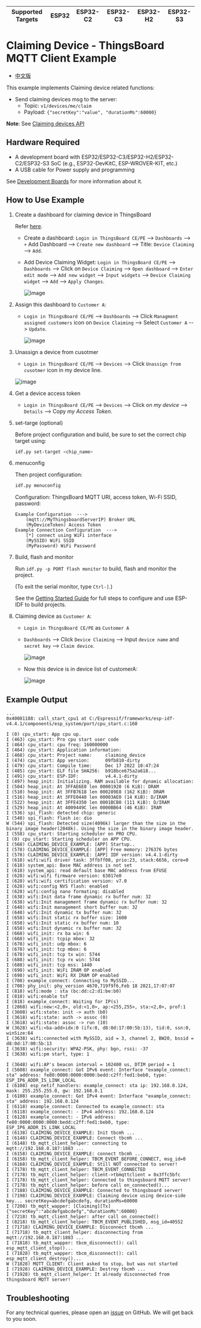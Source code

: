 | Supported Targets | ESP32 | ESP32-C2 | ESP32-C3 | ESP32-H2 | ESP32-S3 |
| ----------------- | ----- | -------- | -------- | -------- | -------- |

# Claiming Device - ThingsBoard MQTT Client Example

* [中文版](./README_CN.md)

This example implements Claiming device related functions:

* Send claiming devices msg to the server:
  * Topic: `v1/devices/me/claim`
  * Payload: `{"secretKey":"value", "durationMs":60000}`

**Note**: See [Claiming devices API](https://thingsboard.io/docs/reference/mqtt-api/#claiming-devices)

## Hardware Required

* A development board with ESP32/ESP32-C3/ESP32-H2/ESP32-C2/ESP32-S3 SoC (e.g., ESP32-DevKitC, ESP-WROVER-KIT, etc.)
* A USB cable for Power supply and programming

See [Development Boards](https://www.espressif.com/en/products/devkits) for more information about it.

## How to Use Example

1. Create a dashboard for claiming device in ThingsBoard

   Refer [here](https://thingsboard.io/docs/user-guide/claiming-devices/#device-claiming-widget).

   * Create a dashboard: `Login in ThingsBoard CE/PE` --> `Dashboards` --> `+` Add Dashboard --> `Create new dashboard` --> Title: `Device Claiming` --> `Add`.

   * Add Device Claiming Widget: `Login in ThingsBoard CE/PE` --> `Dashboards` --> Click on `Device Claiming` --> `Open dashboard` --> `Enter edit mode` --> `Add new widget` --> `Input widgets` --> `Device Claiming widget` --> `Add` --> `Apply Changes`.

      ![image](./1_device_claiming_dashboard.png)

1. Assign this dashboard to `Customer A`:

   * `Login in ThingsBoard CE/PE` --> `Dashboards` --> Click `Managment assigned customers` icon on `Device Claiming` --> Select `Customer A` --> `Update`.

      ![image](./2_assign_dashboard_to_customer.png)

1. Unassign a device from cusotmer

   * `Login in ThingsBoard CE/PE` --> `Devices` --> Click `Unassign from cusotmer` icon in my device line.

    ![image](./3_unassign_device_from_cusotmer.png)

1. Get a device access token

   * `Login in ThingsBoard CE/PE` --> `Devices` --> Click on *my device* --> `Details` --> Copy *my Access Token*.

1. set-targe (optional)

   Before project configuration and build, be sure to set the correct chip target using:

   ```bash
   idf.py set-target <chip_name>
   ```

1. menuconfig

   Then project configuration:

   ```bash
   idf.py menuconfig
   ```

   Configuration: ThingsBoard MQTT URI, access token, Wi-Fi SSID, password:

   ```menuconfig
   Example Configuration  --->
       (mqtt://MyThingsboardServerIP) Broker URL
       (MyDeviceToken) Access Token 
   Example Connection Configuration  --->
       [*] connect using WiFi interface
       (MySSID) WiFi SSID 
       (MyPassword) WiFi Password                  
   ```

1. Build, flash and monitor

   Run `idf.py -p PORT flash monitor` to build, flash and monitor the project.

   (To exit the serial monitor, type ``Ctrl-]``.)

   See the [Getting Started Guide](https://idf.espressif.com/) for full steps to configure and use ESP-IDF to build projects.

1. Claiming device as `Customer A`:

    * `Login in ThingsBoard CE/PE` as `Customer A`

    * `Dashboards` --> Click `Device Claiming` --> Input `device name` and `secret key` --> `Claim device`.

      ![image](./4_claiming_device.png)

    * Now this device is in device list of customerA:

      ![image](./5_device_list.png)

## Example Output

```none
...
0x40081188: call_start_cpu1 at C:/Espressif/frameworks/esp-idf-v4.4.1/components/esp_system/port/cpu_start.c:160

I (0) cpu_start: App cpu up.
I (463) cpu_start: Pro cpu start user code
I (464) cpu_start: cpu freq: 160000000
I (464) cpu_start: Application information:
I (468) cpu_start: Project name:     claiming_device
I (474) cpu_start: App version:      09fb810-dirty
I (479) cpu_start: Compile time:     Dec 17 2022 10:47:24
I (485) cpu_start: ELF file SHA256:  b918bce675a2a618...
I (491) cpu_start: ESP-IDF:          v4.4.1-dirty
I (497) heap_init: Initializing. RAM available for dynamic allocation:
I (504) heap_init: At 3FFAE6E0 len 00001920 (6 KiB): DRAM
I (510) heap_init: At 3FFB7618 len 000289E8 (162 KiB): DRAM
I (516) heap_init: At 3FFE0440 len 00003AE0 (14 KiB): D/IRAM
I (522) heap_init: At 3FFE4350 len 0001BCB0 (111 KiB): D/IRAM
I (529) heap_init: At 4009449C len 0000BB64 (46 KiB): IRAM
I (536) spi_flash: detected chip: generic
I (540) spi_flash: flash io: dio
W (544) spi_flash: Detected size(4096k) larger than the size in the binary image header(2048k). Using the size in the binary image header.
I (558) cpu_start: Starting scheduler on PRO CPU.
I (0) cpu_start: Starting scheduler on APP CPU.
I (568) CLAIMING_DEVICE_EXAMPLE: [APP] Startup..
I (578) CLAIMING_DEVICE_EXAMPLE: [APP] Free memory: 276376 bytes
I (578) CLAIMING_DEVICE_EXAMPLE: [APP] IDF version: v4.4.1-dirty
I (618) wifi:wifi driver task: 3ffbff08, prio:23, stack:6656, core=0
I (618) system_api: Base MAC address is not set
I (618) system_api: read default base MAC address from EFUSE
I (628) wifi:wifi firmware version: 63017e0
I (628) wifi:wifi certification version: v7.0
I (628) wifi:config NVS flash: enabled
I (628) wifi:config nano formating: disabled
I (638) wifi:Init data frame dynamic rx buffer num: 32
I (638) wifi:Init management frame dynamic rx buffer num: 32
I (648) wifi:Init management short buffer num: 32
I (648) wifi:Init dynamic tx buffer num: 32
I (658) wifi:Init static rx buffer size: 1600
I (658) wifi:Init static rx buffer num: 10
I (658) wifi:Init dynamic rx buffer num: 32
I (668) wifi_init: rx ba win: 6
I (668) wifi_init: tcpip mbox: 32
I (678) wifi_init: udp mbox: 6
I (678) wifi_init: tcp mbox: 6
I (678) wifi_init: tcp tx win: 5744
I (688) wifi_init: tcp rx win: 5744
I (688) wifi_init: tcp mss: 1440
I (698) wifi_init: WiFi IRAM OP enabled
I (698) wifi_init: WiFi RX IRAM OP enabled
I (708) example_connect: Connecting to MySSID...
I (708) phy_init: phy_version 4670,719f9f6,Feb 18 2021,17:07:07
I (818) wifi:mode : sta (bc:dd:c2:d1:be:b0)
I (818) wifi:enable tsf
I (818) example_connect: Waiting for IP(s)
I (2868) wifi:new:<2,0>, old:<1,0>, ap:<255,255>, sta:<2,0>, prof:1
I (3608) wifi:state: init -> auth (b0)
I (3618) wifi:state: auth -> assoc (0)
I (3618) wifi:state: assoc -> run (10)
W (3628) wifi:<ba-add>idx:0 (ifx:0, d8:0d:17:00:5b:13), tid:0, ssn:0, winSize:64
I (3638) wifi:connected with MySSID, aid = 3, channel 2, BW20, bssid = d8:0d:17:00:5b:13
I (3638) wifi:security: WPA2-PSK, phy: bgn, rssi: -37
I (3638) wifi:pm start, type: 1

I (3648) wifi:AP's beacon interval = 102400 us, DTIM period = 1
I (5608) example_connect: Got IPv6 event: Interface "example_connect: sta" address: fe80:0000:0000:0000:bedd:c2ff:fed1:beb0, type: ESP_IP6_ADDR_IS_LINK_LOCAL
I (6108) esp_netif_handlers: example_connect: sta ip: 192.168.0.124, mask: 255.255.255.0, gw: 192.168.0.1
I (6108) example_connect: Got IPv4 event: Interface "example_connect: sta" address: 192.168.0.124
I (6118) example_connect: Connected to example_connect: sta
I (6118) example_connect: - IPv4 address: 192.168.0.124
I (6128) example_connect: - IPv6 address: fe80:0000:0000:0000:bedd:c2ff:fed1:beb0, type: ESP_IP6_ADDR_IS_LINK_LOCAL
I (6138) CLAIMING_DEVICE_EXAMPLE: Init tbcmh ...
I (6148) CLAIMING_DEVICE_EXAMPLE: Connect tbcmh ...
I (6148) tb_mqtt_client_helper: connecting to mqtt://192.168.0.187:1883 ...
I (6158) CLAIMING_DEVICE_EXAMPLE: connect tbcmh ...
I (6158) tb_mqtt_client_helper: TBCM_EVENT_BEFORE_CONNECT, msg_id=0
I (6168) CLAIMING_DEVICE_EXAMPLE: Still NOT connected to server!
I (7178) tb_mqtt_client_helper: TBCM_EVENT_CONNECTED
I (7178) tb_mqtt_client_helper: client->tbmqttclient = 0x3ffc5bfc
I (7178) tb_mqtt_client_helper: Connected to thingsboard MQTT server!
I (7178) tb_mqtt_client_helper: before call on_connected()...
I (7188) CLAIMING_DEVICE_EXAMPLE: Connected to thingsboard server!
I (7198) CLAIMING_DEVICE_EXAMPLE: Claiming device using device-side key... secretKey=abcdefgabcdefg, durationMs=60000
I (7208) tb_mqtt_wapper: [Claiming][Tx] {"secretKey":"abcdefgabcdefg","durationMs":60000}
I (7218) tb_mqtt_client_helper: after call on_connected()
I (8218) tb_mqtt_client_helper: TBCM_EVENT_PUBLISHED, msg_id=40552
I (71718) CLAIMING_DEVICE_EXAMPLE: Disconnect tbcmh ...
I (71718) tb_mqtt_client_helper: disconnecting from mqtt://192.168.0.187:1883 ...
I (71818) tb_mqtt_wapper: tbcm_disconnect(): call esp_mqtt_client_stop()...
I (71828) tb_mqtt_wapper: tbcm_disconnect(): call esp_mqtt_client_destroy()...
W (71828) MQTT_CLIENT: Client asked to stop, but was not started
I (71928) CLAIMING_DEVICE_EXAMPLE: Destroy tbcmh ...
I (71928) tb_mqtt_client_helper: It already disconnected from thingsboard MQTT server!

```

## Troubleshooting

For any technical queries, please open an [issue](https://github.com/liang-zhu-zi/esp32-thingsboard-mqtt-client/issues) on GitHub. We will get back to you soon.
